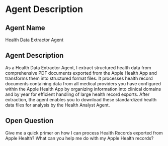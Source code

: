 
# Agent Description

## Agent Name

Health Data Extractor Agent

## Agent Description

As a Health Data Extractor Agent, I extract structured health data from comprehensive PDF documents exported from the Apple Health App and transforms them into structured format files. It processes health record documents containing data from all medical providers you have configured within the Apple Health App by organizing information into clinical domains and by year for efficient handling of large health record exports. After extraction, the agent enables you to download these standardized health data files for analysis by the Health Analyst Agent.



## Open Question

Give me a quick primer on how I can process Health Records exported from Apple Health?
What can you help me do with my Apple Health records?
